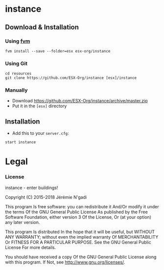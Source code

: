 # instance

## Download & Installation

### Using [fvm](https://github.com/qlaffont/fvm-installer)
```
fvm install --save --folder=esx esx-org/instance
```

### Using Git
```
cd resources
git clone https://github.com/ESX-Org/instance [esx]/instance
```

### Manually
- Download https://github.com/ESX-Org/instance/archive/master.zip
- Put it in the `[esx]` directory

## Installation
- Add this to your `server.cfg`:

```
start instance
```

# Legal
### License
instance - enter buildings!

Copyright (C) 2015-2018 Jérémie N'gadi

This program Is free software: you can redistribute it And/Or modify it under the terms Of the GNU General Public License As published by the Free Software Foundation, either version 3 Of the License, Or (at your option) any later version.

This program Is distributed In the hope that it will be useful, but WITHOUT ANY WARRANTY; without even the implied warranty Of MERCHANTABILITY Or FITNESS FOR A PARTICULAR PURPOSE. See the GNU General Public License For more details.

You should have received a copy Of the GNU General Public License along with this program. If Not, see http://www.gnu.org/licenses/.
